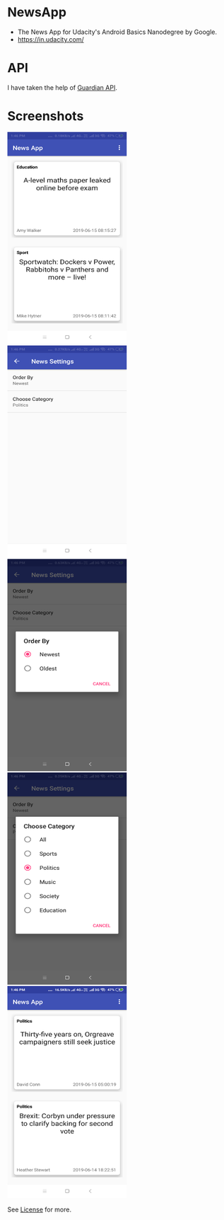 # NewsApp
* The News App for Udacity's Android Basics Nanodegree by Google.
* https://in.udacity.com/

# API
I have taken the help of <a href="http://open-platform.theguardian.com/documentation/" target="_blank">Guardian API</a>.

# Screenshots
<img src="Screenshots/1.png" height = "480" width="270"> <img src="Screenshots/2.png" height = "480" width="270"> <img src="Screenshots/3.png" height = "480" width="270"><img src="Screenshots/4.png" height = "480" width="270">  <img src="Screenshots/5.png" height = "480" width="270">

See [License](https://github.com/ahadali/NewsApp/blob/master/LICENSE) for more.
